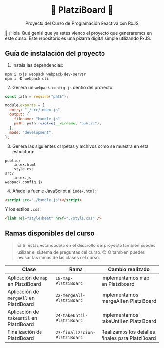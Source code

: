 <h1 align="center">🔡 PlatziBoard 🎲</h1>

<p align="center">
  Proyecto del Curso de Programación Reactiva con RxJS
</p>

👋 ¡Hola! Qué genial que ya estés viendo el proyecto que generaremos en este curso.
Este repositorio es una pizarra digital simple utilizando RxJS.

## Guía de instalación del proyecto

1. Instala las dependencias:

```console
npm i rxjs webpack webpack-dev-server
npm i -D webpack-cli
```

2. Genera un `webpack.config.js` dentro del proyecto:

```javascript
const path = require("path");

module.exports = {
  entry: "./src/index.js",
  output: {
    filename: "bundle.js",
    path: path.resolve(__dirname, "public"),
  },
  mode: "development",
};
```

3. Genera las siguientes carpetas y archivos como se muestra en esta estructura:

```console
public/
    index.html
    style.css
src/
    index.js
webpack.config.js
```

4. Añade la fuente JavaScript al `index.html`:

```html
<script src="./bundle.js"></script>
```

Y los estilos `.css`:

```html
<link rel="stylesheet" href="./style.css" />
```

## Ramas disponibles del curso

> 💻 Si estás estancado/a en el desarollo del proyecto también puedes utilizar el sistema de preguntas del curso. 😊 O también puedes revisar las ramas de las clases del curso.

| **Clase**                                | **Rama**                      | **Cambio realizado**                             |
| ---------------------------------------- | ----------------------------- | ------------------------------------------------ |
| Aplicación de `map` en PlatziBoard       | `18-map-PlatziBoard`          | Implementamos map en Platziboard                 |
| Aplicación de `mergeAll` en PlatziBoard  | `22-mergeAll-PlatziBoard`     | Implementamos mergeAll en PlatziBoard            |
| Aplicación de `takeUntil` en PlatziBoard | `24-takeUntil-PlatziBoard`    | Implementamos takeUntil en PlatziBoard           |
| Finalización de PlatziBoard              | `27-finalizacion-PlatziBoard` | Realizamos los detalles finales para PlatziBoard |
